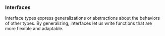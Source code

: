 ### Interfaces

Interface types express generalizations or abstractions about the behaviors of other types. By generalizing, interfaces let us write functions that are more flexible and  adaptable.



